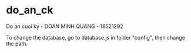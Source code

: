 # do_an_ck
Do an cuoi ky - DOAN MINH QUANG - 18521292

To change the database, go to database.js in folder "config", then change the path.
